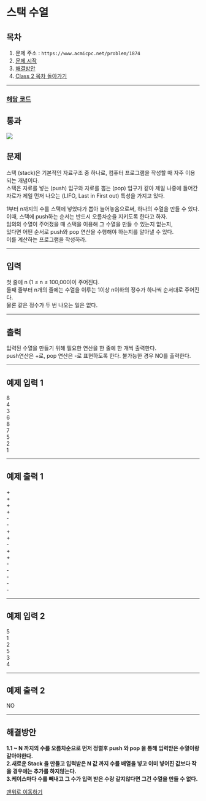 # 스택 수열

## 목차

1. 문제 주소 : `https://www.acmicpc.net/problem/1874`
2. [문제 시작](#문제)
3. [해결방안](#해결방안)
4. [Class 2 목차 돌아가기](../README.md)
___

### [해당 코드](./스택수열.java)

## 통과

<img src="https://github.com/user-attachments/assets/f2c5a3a8-58e8-4b59-bfde-f46a6f9109ab">

## 문제

스택 (stack)은 기본적인 자료구조 중 하나로, 컴퓨터 프로그램을 작성할 때 자주 이용되는 개념이다.<br>
스택은 자료를 넣는 (push) 입구와 자료를 뽑는 (pop) 입구가 같아 제일 나중에 들어간 자료가 제일 먼저 나오는 (LIFO, Last in First out) 특성을 가지고 있다.

1부터 n까지의 수를 스택에 넣었다가 뽑아 늘어놓음으로써, 하나의 수열을 만들 수 있다.<br>
이때, 스택에 push하는 순서는 반드시 오름차순을 지키도록 한다고 하자.<br>
임의의 수열이 주어졌을 때 스택을 이용해 그 수열을 만들 수 있는지 없는지,<br>
있다면 어떤 순서로 push와 pop 연산을 수행해야 하는지를 알아낼 수 있다. <br>
이를 계산하는 프로그램을 작성하라.

___

## 입력

첫 줄에 n (1 ≤ n ≤ 100,000)이 주어진다.<br>
둘째 줄부터 n개의 줄에는 수열을 이루는 1이상 n이하의 정수가 하나씩 순서대로 주어진다.<br>
물론 같은 정수가 두 번 나오는 일은 없다.

___
## 출력

입력된 수열을 만들기 위해 필요한 연산을 한 줄에 한 개씩 출력한다.<br>
push연산은 +로, pop 연산은 -로 표현하도록 한다. 불가능한 경우 NO를 출력한다.

___

## 예제 입력 1

8 <br>
4 <br>
3 <br>
6 <br>
8 <br>
7 <br>
5 <br>
2 <br>
1

---

## 예제 출력 1

+<br>
+<br>
+<br>
+<br>
-<br>
-<br>
+<br>
+<br>
-<br>
+<br>
+<br>
-<br>
-<br>
-<br>
-<br>
-<br>

---

## 예제 입력 2

5 <br>
1 <br>
2 <br>
5 <br>
3 <br>
4

---

## 예제 출력 2

NO

---

## 해결방안
**1.1 ~ N 까지의 수를 오름차순으로 먼저 정렬후 push 와 pop 을 통해 입력받은 수열이랑 같아야한다.** <br>
**2.새로운 Stack 을 만들고 입력받은 N 값 까지 수를 배열을 넣고 이미 넣어진 값보다 작을 경우에는 추가를 하지않는다.**<br>
**3.케이스마다 수를 빼내고 그 수가 입력 받은 수랑 같지않다면 그건 수열을 만들 수 없다.**<br>

[맨위로 이동하기](#스택-수열)